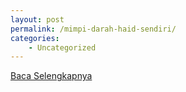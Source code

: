 ```yaml
---
layout: post
permalink: /mimpi-darah-haid-sendiri/
categories:
    - Uncategorized
---
```


[Baca Selengkapnya](/08)